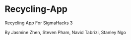 # Recycling-App
Recycling App For SigmaHacks 3


By Jasmine Zhen, Steven Pham, Navid Tabrizi, Stanley Ngo
